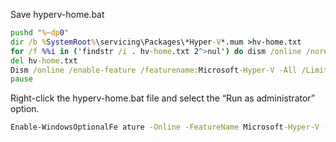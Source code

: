 Save hyperv-home.bat

```bat
pushd "%~dp0"
dir /b %SystemRoot%\servicing\Packages\*Hyper-V*.mum >hv-home.txt
for /f %%i in ('findstr /i . hv-home.txt 2^>nul') do dism /online /norestart /add-package:"%SystemRoot%\servicing\Packages\%%i"
del hv-home.txt
Dism /online /enable-feature /featurename:Microsoft-Hyper-V -All /LimitAccess /ALL
pause
```

Right-click the hyperv-home.bat file and select the “Run as administrator” option.

```bat
Enable-WindowsOptionalFe ature -Online -FeatureName Microsoft-Hyper-V -All
```



